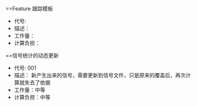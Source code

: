 ==Feature 跟踪模板
* 代号: 
* 描述： 
* 工作量：
* 计算负担：


==信号统计的动态更新
* 代号: 001
* 描述： 新产生出来的信号，需要更新到信号文件，只是原来的覆盖后，再次计算就失去了依据
* 工作量：中等
* 计算负担：中等
